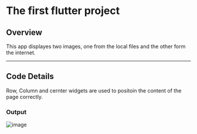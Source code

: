 # The first flutter project
## Overview

This app displayes two images, one from the local files and the other form the internet.

---

## Code Details

Row, Column and cernter widgets are used to
positoin the content of the page correctly.

### Output
![image](https://github.com/user-attachments/assets/8d15a720-40fc-4be4-aedf-02cf706128b4)

